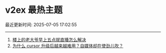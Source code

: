 # v2ex 最热主题

最近更新时间: 2025-07-05 17:02:55

--- 
1. [楼上的老大爷早上五点就直播怎么解决](https://www.v2ex.com/t/1143148) 
2. [为什么 cursor 升级后越来越难用？自媒体却在使劲儿吹？](https://www.v2ex.com/t/1143150) 
